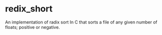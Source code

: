 # redix_short
An implementation of radix sort In C that sorts a file of any given number of floats; positive or negative.


